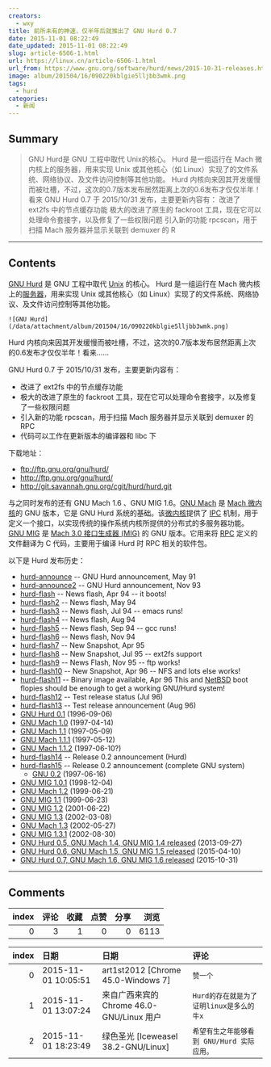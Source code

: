 ```yaml
---
creators:
  - wxy
title: 前所未有的神速，仅半年后就推出了 GNU Hurd 0.7
date: 2015-11-01 08:22:49
date_updated: 2015-11-01 08:22:49
slug: article-6506-1.html
url: https://linux.cn/article-6506-1.html
url_from: https://www.gnu.org/software/hurd/news/2015-10-31-releases.html
image: album/201504/16/090220kblgie5lljbb3wmk.png
tags:
  - hurd
categories:
  - 新闻
---
```


## Summary

> GNU Hurd是 GNU 工程中取代 Unix的核心。 Hurd 是一组运行在 Mach 微内核上的服务器，用来实现 Unix 或其他核心（如 Linux）实现了的文件系统、网络协议、及文件访问控制等其他功能。  Hurd 内核向来因其开发缓慢而被吐槽，不过，这次的0.7版本发布居然距离上次的0.6发布才仅仅半年！看来 GNU Hurd 0.7 于 2015/10/31 发布，主要更新内容有：  改进了 ext2fs 中的节点缓存功能 极大的改进了原生的 fackroot 工具，现在它可以处理命令套接字，以及修复了一些权限问题 引入新的功能 rpcscan，用于扫描 Mach 服务器并显示关联到 demuxer 的 R

***

<!-- more -->

## Contents

[GNU Hurd](https://www.gnu.org/software/hurd/hurd.html) 是 GNU 工程中取代 [Unix](https://www.gnu.org/software/hurd/unix.html) 的核心。 Hurd 是一组运行在 Mach 微内核上的[服务器](https://www.gnu.org/software/hurd/hurd/translator.html)，用来实现 Unix 或其他核心（如 Linux）实现了的文件系统、网络协议、及文件访问控制等其他功能。

`![GNU Hurd](/data/attachment/album/201504/16/090220kblgie5lljbb3wmk.png)`

Hurd 内核向来因其开发缓慢而被吐槽，不过，这次的0.7版本发布居然距离上次的0.6发布才仅仅半年！看来……

GNU Hurd 0.7 于 2015/10/31 发布，主要更新内容有：

* 改进了 ext2fs 中的节点缓存功能
* 极大的改进了原生的 fackroot 工具，现在它可以处理命令套接字，以及修复了一些权限问题
* 引入新的功能 rpcscan，用于扫描 Mach 服务器并显示关联到 demuxer 的 RPC
* 代码可以工作在更新版本的编译器和 libc 下

下载地址：

* <ftp://ftp.gnu.org/gnu/hurd/>
* <http://ftp.gnu.org/gnu/hurd/>
* <http://git.savannah.gnu.org/cgit/hurd/hurd.git>

与之同时发布的还有 GNU Mach 1.6 、GNU MIG 1.6。[GNU Mach](https://www.gnu.org/software/hurd/microkernel/mach/gnumach.html) 是 [Mach 微内核](https://www.gnu.org/software/hurd/microkernel/mach.html)的 GNU 版本，它是 GNU Hurd 系统的基础。该[微内核](https://www.gnu.org/software/hurd/microkernel.html)提供了 [IPC](https://www.gnu.org/software/hurd/ipc.html) 机制，用于定义一个接口，以实现传统的操作系统内核所提供的分布式的多服务器功能。[GNU MIG](https://www.gnu.org/software/hurd/microkernel/mach/mig/gnu_mig.html) 是 [Mach 3.0 接口生成器 (MIG)](https://www.gnu.org/software/hurd/microkernel/mach/mig.html) 的 GNU 版本。它用来将 [RPC](https://www.gnu.org/software/hurd/rpc.html) 定义的文件翻译为 C 代码，主要用于编译 Hurd 时 RPC 相关的软件包。

以下是 Hurd 发布历史：

* [hurd-announce](http://www.gnu.org/software/hurd/history/hurd-announce) -- GNU Hurd announcement, May 91
* [hurd-announce2](http://www.gnu.org/software/hurd/history/hurd-announce2) -- GNU Hurd announcement, Nov 93
* [hurd-flash](http://www.gnu.org/software/hurd/history/hurd-flash) -- News flash, Apr 94 -- it boots!
* [hurd-flash2](http://www.gnu.org/software/hurd/history/hurd-flash2) -- News flash, May 94
* [hurd-flash3](http://www.gnu.org/software/hurd/history/hurd-flash3) -- News flash, Jul 94 -- emacs runs!
* [hurd-flash4](http://www.gnu.org/software/hurd/history/hurd-flash4) -- News flash, Aug 94
* [hurd-flash5](http://www.gnu.org/software/hurd/history/hurd-flash5) -- News flash, Sep 94 -- gcc runs!
* [hurd-flash6](http://www.gnu.org/software/hurd/history/hurd-flash6) -- News flash, Nov 94
* [hurd-flash7](http://www.gnu.org/software/hurd/history/hurd-flash7) -- New Snapshot, Apr 95
* [hurd-flash8](http://www.gnu.org/software/hurd/history/hurd-flash8) -- New Snapshot, Jul 95 -- ext2fs support
* [hurd-flash9](http://www.gnu.org/software/hurd/history/hurd-flash9) -- News Flash, Nov 95 -- ftp works!
* [hurd-flash10](http://www.gnu.org/software/hurd/history/hurd-flash10) -- New Snapshot, Apr 96 -- NFS and lots else works!
* [hurd-flash11](http://www.gnu.org/software/hurd/history/hurd-flash11) -- Binary image available, Apr 96 This and [NetBSD](http://www.netbsd.org/) boot flopies should be enough to get a working GNU/Hurd system!
* [hurd-flash12](http://www.gnu.org/software/hurd/history/hurd-flash12) -- Test release status (Jul 96)
* [hurd-flash13](http://www.gnu.org/software/hurd/history/hurd-flash13) -- Test release announcement (Aug 96)
* [GNU Hurd 0.1](http://news.gmane.org/find-root.php?message_id=%3c199609070249%2EWAA24297%40geech%2Egnu%2Eai%2Emit%2Eedu%3e) (1996-09-06)
* [GNU Mach 1.0](http://news.gmane.org/find-root.php?message_id=%3c199704142043%2EQAA01894%40churchy%2Egnu%2Eai%2Emit%2Eedu%3e) (1997-04-14)
* [GNU Mach 1.1](http://news.gmane.org/find-root.php?message_id=%3c199705091753%2ENAA15557%40sugar%2Dbombs%2Egnu%2Eai%2Emit%2Eedu%3e) (1997-05-09)
* [GNU Mach 1.1.1](http://news.gmane.org/find-root.php?message_id=%3c199705121633%2EMAA26409%40sugar%2Dbombs%2Egnu%2Eai%2Emit%2Eedu%3e) (1997-05-12)
* [GNU Mach 1.1.2](http://news.gmane.org/find-root.php?message_id=%3c199706102159%2ERAA13943%40churchy%2Egnu%2Eai%2Emit%2Eedu%3e) (1997-06-10?)
* [hurd-flash14](http://www.gnu.org/software/hurd/history/hurd-flash14) -- Release 0.2 announcement (Hurd)
* [hurd-flash15](http://www.gnu.org/software/hurd/history/hurd-flash15) -- Release 0.2 announcement (complete GNU system)
	+ [GNU 0.2](http://news.gmane.org/find-root.php?message_id=%3c199706162021%2EQAA18370%40sugar%2Dbombs%2Egnu%2Eai%2Emit%2Eedu%3e) (1997-06-16)
* [GNU MIG 1.0.1](http://news.gmane.org/find-root.php?message_id=%3c199812040849%2EDAA07660%40baalperazim%2Efrob%2Ecom%3e) (1998-12-04)
* [GNU Mach 1.2](http://news.gmane.org/find-root.php?message_id=%3c199906211918%2EPAA26822%40x15%2Dcruise%2Dbasselope%2Emit%2Eedu%3e) (1999-06-21)
* [GNU MIG 1.1](http://news.gmane.org/find-root.php?message_id=%3c199906231741%2ENAA46739%40pusey%2Emit%2Eedu%3e) (1999-06-23)
* [GNU MIG 1.2](http://news.gmane.org/find-root.php?message_id=%3c20010622215446%2EI6130%40212%2E23%2E136%2E22%3e) (2001-06-22)
* [GNU MIG 1.3](http://news.gmane.org/find-root.php?message_id=%3c20020308220603%2EA90E61B9C4%40perdition%2Elinnaean%2Eorg%3e) (2002-03-08)
* [GNU Mach 1.3](http://news.gmane.org/find-root.php?message_id=%3c20020527203155%2E88DBE1BA15%40perdition%2Elinnaean%2Eorg%3e) (2002-05-27)
* [GNU MIG 1.3.1](http://news.gmane.org/find-root.php?message_id=%3c20020830194413%2EGA6819%40outpost%2Ednsalias%2Eorg%3e) (2002-08-30)
* [GNU Hurd 0.5, GNU Mach 1.4, GNU MIG 1.4 released](http://www.gnu.org/software/hurd/news/2013-09-27.html) (2013-09-27)
* [GNU Hurd 0.6, GNU Mach 1.5, GNU MIG 1.5 released](http://www.gnu.org/software/hurd/news/2015-04-10-releases.html) (2015-04-10)
* [GNU Hurd 0.7, GNU Mach 1.6, GNU MIG 1.6 released](http://www.gnu.org/software/hurd/news/2015-10-31-releases.html) (2015-10-31)

***

## Comments


|   index |   评论 |   收藏 |   点赞 |   分享 |   浏览 |
|--------:|-------:|-------:|-------:|-------:|-------:|
|       0 |      3 |      1 |      0 |      0 |   6113 |

|   index | 日期                | 日期                                      | 评论                                       |
|--------:|:--------------------|:------------------------------------------|:-------------------------------------------|
|       0 | 2015-11-01 10:05:51 | art1st2012 [Chrome 45.0-Windows 7]        | `赞一个`                                   |
|       1 | 2015-11-01 13:07:24 | 来自广西来宾的 Chrome 46.0-GNU/Linux 用户 | `Hurd的存在就是为了证明linux是多么的牛x`   |
|       2 | 2015-11-01 18:23:49 | 绿色圣光 [Iceweasel 38.2-GNU/Linux]       | `希望有生之年能够看到 GNU/Hurd 实际应用。` |
